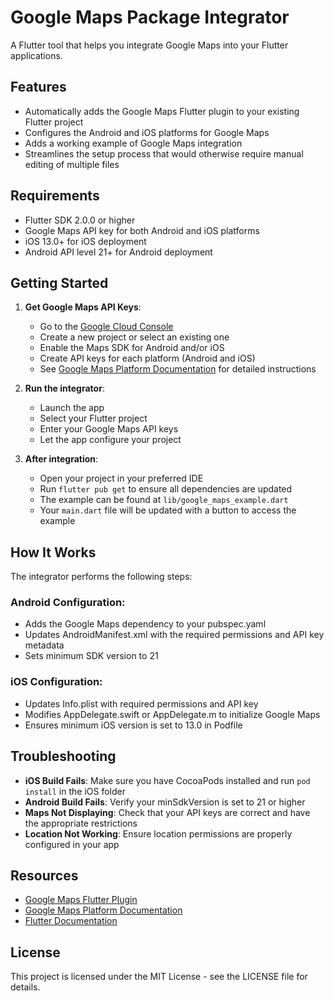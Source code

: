 # Google Maps Package Integrator

A Flutter tool that helps you integrate Google Maps into your Flutter applications.

## Features

- Automatically adds the Google Maps Flutter plugin to your existing Flutter project
- Configures the Android and iOS platforms for Google Maps
- Adds a working example of Google Maps integration
- Streamlines the setup process that would otherwise require manual editing of multiple files

## Requirements

- Flutter SDK 2.0.0 or higher
- Google Maps API key for both Android and iOS platforms
- iOS 13.0+ for iOS deployment
- Android API level 21+ for Android deployment

## Getting Started

1. **Get Google Maps API Keys**:
   - Go to the [Google Cloud Console](https://console.cloud.google.com/)
   - Create a new project or select an existing one
   - Enable the Maps SDK for Android and/or iOS
   - Create API keys for each platform (Android and iOS)
   - See [Google Maps Platform Documentation](https://developers.google.com/maps/documentation/android-sdk/get-api-key) for detailed instructions

2. **Run the integrator**:
   - Launch the app
   - Select your Flutter project
   - Enter your Google Maps API keys
   - Let the app configure your project

3. **After integration**:
   - Open your project in your preferred IDE
   - Run `flutter pub get` to ensure all dependencies are updated
   - The example can be found at `lib/google_maps_example.dart`
   - Your `main.dart` file will be updated with a button to access the example

## How It Works

The integrator performs the following steps:

### Android Configuration:
- Adds the Google Maps dependency to your pubspec.yaml
- Updates AndroidManifest.xml with the required permissions and API key metadata
- Sets minimum SDK version to 21

### iOS Configuration:
- Updates Info.plist with required permissions and API key
- Modifies AppDelegate.swift or AppDelegate.m to initialize Google Maps
- Ensures minimum iOS version is set to 13.0 in Podfile

## Troubleshooting

- **iOS Build Fails**: Make sure you have CocoaPods installed and run `pod install` in the iOS folder
- **Android Build Fails**: Verify your minSdkVersion is set to 21 or higher
- **Maps Not Displaying**: Check that your API keys are correct and have the appropriate restrictions
- **Location Not Working**: Ensure location permissions are properly configured in your app

## Resources

- [Google Maps Flutter Plugin](https://pub.dev/packages/google_maps_flutter)
- [Google Maps Platform Documentation](https://developers.google.com/maps/documentation)
- [Flutter Documentation](https://docs.flutter.dev/)

## License

This project is licensed under the MIT License - see the LICENSE file for details.
